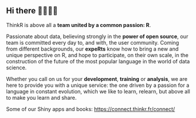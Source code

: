 ## Hi there    👋🦄🌈🌟

ThinkR is above all a **team united by a common passion: R**.

Passionate about data, believing strongly in the **power of open source**, our team is committed every day to, and with, the user community. Coming from different backgrounds, our **expeRts** know how to bring a new and unique perspective on R, and hope to participate, on their own scale, in the construction of the future of the most popular language in the world of data science.

Whether you call on us for your **development**, **training** or **analysis**, we are here to provide you with a unique service: the one driven by a passion for a language in constant evolution, which we like to learn, relearn, but above all to make you learn and share.

Some of our Shiny apps and books: https://connect.thinkr.fr/connect/
